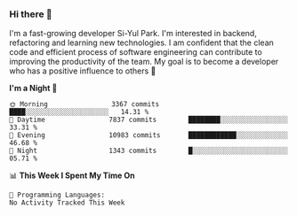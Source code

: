 ### Hi there 👋


I'm a fast-growing developer Si-Yul Park. I'm interested in backend, refactoring and learning new technologies. I am confident that the clean code and efficient process of software engineering can contribute to improving the productivity of the team. My goal is to become a developer who has a positive influence to others 🔭

<!--START_SECTION:waka-->
**I'm a Night 🦉** 

```text
🌞 Morning                3367 commits        ████░░░░░░░░░░░░░░░░░░░░░   14.31 % 
🌆 Daytime                7837 commits        ████████░░░░░░░░░░░░░░░░░   33.31 % 
🌃 Evening                10983 commits       ████████████░░░░░░░░░░░░░   46.68 % 
🌙 Night                  1343 commits        █░░░░░░░░░░░░░░░░░░░░░░░░   05.71 % 
```


📊 **This Week I Spent My Time On** 

```text
💬 Programming Languages: 
No Activity Tracked This Week
```


<!--END_SECTION:waka-->
